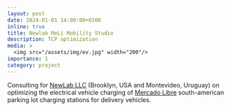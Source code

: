 ```yaml
---
layout: post
date: 2024-01-01 14:00:00+0100
inline: true
title: Newlab MeLi Mobility Studio
description: TCP optimization
media: >
  <img src="/assets/img/ev.jpg" width="200"/>
importance: 1
category: project
---
```


Consulting for [NewLab LLC](https://newlab.com) (Brooklyn, USA and Montevideo, Uruguay) on optimizing the electrical vehicle charging of [Mercado Libre](https://www.mercadolibre.com) south-american parking lot charging stations for delivery vehicles.